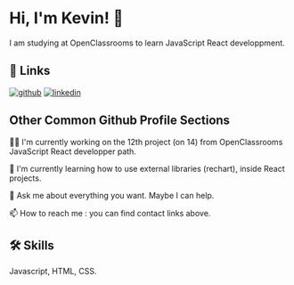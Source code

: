 
# Hi, I'm Kevin! 👋

I am studying at OpenClassrooms to learn JavaScript React developpment.



## 🔗 Links
[![github](https://img.shields.io/badge/github-000?style=for-the-badge&logo=github&logoColor=white)](https://github.com/FischKevin/)
[![linkedin](https://img.shields.io/badge/linkedin-0A66C2?style=for-the-badge&logo=linkedin&logoColor=white)](https://www.linkedin.com/in/kevinfischeriam/)
## Other Common Github Profile Sections
👩‍💻 I'm currently working on the 12th project (on 14) from OpenClassrooms JavaScript React developper path.

🧠 I'm currently learning how to use external libraries (rechart), inside React projects.

💬 Ask me about everything you want. Maybe I can help.

📫 How to reach me : you can find contact links above.

## 🛠 Skills
Javascript, HTML, CSS.
